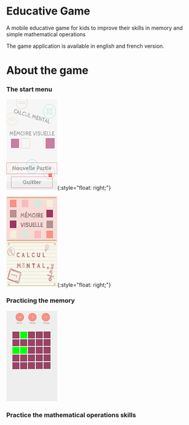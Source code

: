 # Educative Game

A mobile educative game for kids to improve their skills in memory and simple mathematical operations 

The game application is available in english and french version.

# About the game

### The start menu

![alt text](https://github.com/CHEREF-Mehdi/EducativeGame/blob/master/ImageForReadMe/Screenshot_1.jpg){:style="float: right;"}

![alt text](https://github.com/CHEREF-Mehdi/EducativeGame/blob/master/ImageForReadMe/Screenshot_2.jpg){:style="float: right;"}

### Practicing the memory

![alt text](https://github.com/CHEREF-Mehdi/EducativeGame/blob/master/ImageForReadMe/Screenshot_3.jpg)

### Practice the mathematical operations skills
